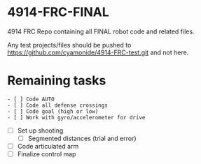 # 4914-FRC-FINAL
4914 FRC Repo containing all FINAL robot code and related files.

Any test projects/files should be pushed to https://github.com/cyamonide/4914-FRC-test.git and not here.

# Remaining tasks
	- [ ] Code AUTO
	- [ ] Code all defense crossings
	- [ ] Code goal (high or low)
	- [ ] Work with gyro/accelerometer for drive
- [ ] Set up shooting
	- [ ] Segmented distances (trial and error)
- [ ] Code articulated arm
- [ ] Finalize control map
